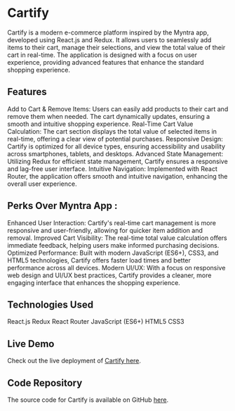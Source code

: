 # Cartify

Cartify is a modern e-commerce platform inspired by the Myntra app, developed using React.js and Redux. It allows users to seamlessly add items to their cart, manage their selections, and view the total value of their cart in real-time. The application is designed with a focus on user experience, providing advanced features that enhance the standard shopping experience.

## Features

Add to Cart & Remove Items: Users can easily add products to their cart and remove them when needed. The cart dynamically updates, ensuring a smooth and intuitive shopping experience.
Real-Time Cart Value Calculation: The cart section displays the total value of selected items in real-time, offering a clear view of potential purchases.
Responsive Design: Cartify is optimized for all device types, ensuring accessibility and usability across smartphones, tablets, and desktops.
Advanced State Management: Utilizing Redux for efficient state management, Cartify ensures a responsive and lag-free user interface.
Intuitive Navigation: Implemented with React Router, the application offers smooth and intuitive navigation, enhancing the overall user experience.

## Perks Over Myntra App :

Enhanced User Interaction: Cartify's real-time cart management is more responsive and user-friendly, allowing for quicker item addition and removal.
Improved Cart Visibility: The real-time total value calculation offers immediate feedback, helping users make informed purchasing decisions.
Optimized Performance: Built with modern JavaScript (ES6+), CSS3, and HTML5 technologies, Cartify offers faster load times and better performance across all devices.
Modern UI/UX: With a focus on responsive web design and UI/UX best practices, Cartify provides a cleaner, more engaging interface that enhances the shopping experience.

## Technologies Used
React.js
Redux
React Router
JavaScript (ES6+)
HTML5
CSS3

## Live Demo

Check out the live deployment of [Cartify here](https://myntraclone-five.vercel.app/).

## Code Repository

The source code for Cartify is available on GitHub [here](https://github.com/harshadkurade/myntraclone.git).

